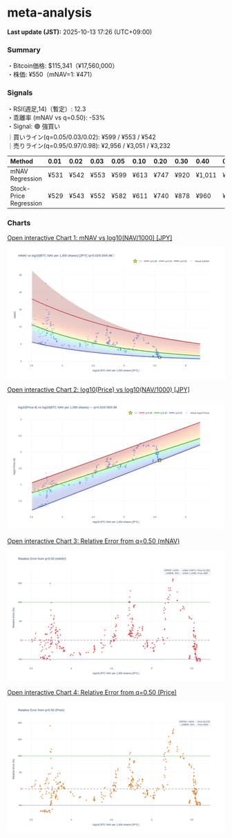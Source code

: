# meta-analysis


<!--REPORT:START-->
**Last update (JST):** 2025-10-13 17:26 (UTC+09:00)

### Summary
・Bitcoin価格: $115,341（¥17,560,000）  
・株価: ¥550（mNAV=1: ¥471）

### Signals
・RSI(週足,14)（暫定）: 12.3  
・乖離率 (mNAV vs q=0.50): -53%  
・Signal: 🟣 強買い  
｜買いライン(q=0.05/0.03/0.02): ¥599 / ¥553 / ¥542  
｜売りライン(q=0.95/0.97/0.98): ¥2,956 / ¥3,051 / ¥3,232

| Method                 | 0.01   | 0.02   | 0.03   | 0.05   | 0.10   | 0.20   | 0.30   | 0.40   | 0.50   | 0.60   | 0.70   | 0.80   | 0.90   | 0.95   | 0.97   | 0.98   | 0.99   |
|:-----------------------|:-------|:-------|:-------|:-------|:-------|:-------|:-------|:-------|:-------|:-------|:-------|:-------|:-------|:-------|:-------|:-------|:-------|
| mNAV Regression        | ¥531   | ¥542   | ¥553   | ¥599   | ¥613   | ¥747   | ¥920   | ¥1,011 | ¥1,175 | ¥1,361 | ¥1,525 | ¥1,933 | ¥2,576 | ¥2,956 | ¥3,051 | ¥3,232 | ¥3,233 |
| Stock-Price Regression | ¥529   | ¥543   | ¥552   | ¥582   | ¥611   | ¥740   | ¥878   | ¥960   | ¥1,039 | ¥1,206 | ¥1,443 | ¥1,868 | ¥2,399 | ¥2,616 | ¥2,680 | ¥2,921 | ¥2,934 |

### Charts
[Open interactive Chart 1: mNAV vs log10(NAV/1000) [JPY]](https://tkzm240.github.io/meta-analysis/fig1.html)

![fig1](assets/fig1.png)

[Open interactive Chart 2: log10(Price) vs log10(NAV/1000) [JPY]](https://tkzm240.github.io/meta-analysis/fig2.html)

![fig2](assets/fig2.png)

[Open interactive Chart 3: Relative Error from q=0.50 (mNAV)](https://tkzm240.github.io/meta-analysis/fig3.html)

![fig3](assets/fig3.png)

[Open interactive Chart 4: Relative Error from q=0.50 (Price)](https://tkzm240.github.io/meta-analysis/fig4.html)

![fig4](assets/fig4.png)
<!--REPORT:END-->
